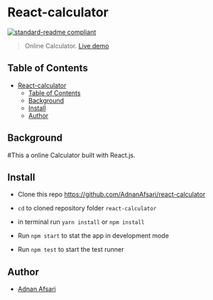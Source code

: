 # React-calculator

[![standard-readme compliant](https://img.shields.io/badge/standard--readme-OK-green.svg?style=flat-square)](https://github.com/RichardLitt/standard-readme)

> Online Calculator. [Live demo](https://calculator-mine.herokuapp.com/)

## Table of Contents

- [React-calculator](#React-calculator)
  - [Table of Contents](#table-of-contents)
  - [Background](#background)
  - [Install](#install)
  - [Author](#Author)

## Background

#This a online Calculator built with React.js.

## Install

- Clone this repo https://github.com/AdnanAfsari/react-calculator

- `cd` to cloned repository folder `react-calculator`

- in terminal run `yarn install` or `npm install`

- Run `npm start` to stat the app in development mode

- Run `npm test` to start the test runner


## Author

- [Adnan Afsari](https://github.com/AdnanAfsari)
